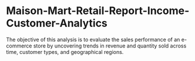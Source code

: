 # Maison-Mart-Retail-Report-Income-Customer-Analytics
The objective of this analysis is to evaluate the sales performance of an e-commerce store by uncovering trends in revenue and quantity sold across time, customer types, and geographical regions.
